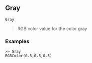 ## Gray

```
Gray
```

> RGB color value for the color gray

### Examples

```
>> Gray
RGBColor(0.5,0.5,0.5)
```
